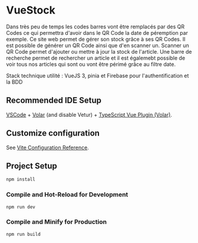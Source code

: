 # VueStock

Dans très peu de temps les codes barres vont être remplacés par des QR Codes ce qui permettra d'avoir dans le QR Code la date de péremption par exemple. Ce site web permet de gérer son stock grâce à ses QR Codes. Il est possible de générer un QR Code ainsi que d'en scanner un. Scanner un QR Code permet d'ajouter ou mettre à jour la stock de l'article. Une barre de recherche permet de rechercher un article et il est égalemebt possible de voir tous nos articles qui sont ou vont être périmé grâce au filtre date.

Stack technique utilité : VueJS 3, pinia et Firebase pour l'authentification et la BDD

## Recommended IDE Setup

[VSCode](https://code.visualstudio.com/) + [Volar](https://marketplace.visualstudio.com/items?itemName=Vue.volar) (and disable Vetur) + [TypeScript Vue Plugin (Volar)](https://marketplace.visualstudio.com/items?itemName=Vue.vscode-typescript-vue-plugin).

## Customize configuration

See [Vite Configuration Reference](https://vitejs.dev/config/).

## Project Setup

```sh
npm install
```

### Compile and Hot-Reload for Development

```sh
npm run dev
```

### Compile and Minify for Production

```sh
npm run build
```
